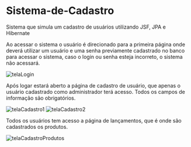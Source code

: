 # Sistema-de-Cadastro
Sistema que simula um cadastro de usuários utilizando JSF, JPA e Hibernate

Ao acessar o sistema o usuário é direcionado para a primeira página onde deverá utilizar um usuário e uma senha previamente cadastrado no banco para acessar o sistema, caso o login ou senha esteja incorreto, o sistema não acessará.

![telaLogin](https://user-images.githubusercontent.com/38672183/71686307-973ef600-2d79-11ea-98f7-99d0676139af.png)

Após logar estará aberto a página de cadastro de usuário, que apenas o usuário cadastrado como administrador terá acesso. Todos os campos de informação são obrigatórios.

![telaCadastro1](https://user-images.githubusercontent.com/38672183/71686342-b178d400-2d79-11ea-9e0c-51c1b49a438c.png)
![telaCadastro2](https://user-images.githubusercontent.com/38672183/71686344-b473c480-2d79-11ea-89d8-9b4744ec3464.png)

Todos os usuários tem acesso a página de lançamentos, que é onde são cadastrados os produtos.

![telaCadastroProdutos](https://user-images.githubusercontent.com/38672183/71686350-b8074b80-2d79-11ea-9860-ccb5625c9145.png)
